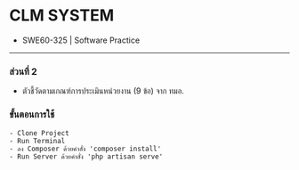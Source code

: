 # CLM SYSTEM
- SWE60-325 | Software Practice
<hr>

###  ส่วนที่ 2 

- ตัวชี้วัดตามเกณฑ์การประเมินหน่วยงาน (9 ข้อ) จาก ทมอ.

### ขั้นตอนการใช้ 
```
- Clone Project 
- Run Terminal
- ลง Composer ด้วยคำสั่ง 'composer install'
- Run Server ด้วยคำสั่ง 'php artisan serve'
```
